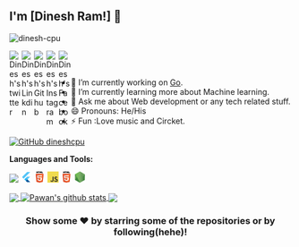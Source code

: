 ## I'm [Dinesh Ram!] 👋

<p align="left"> <img src="https://komarev.com/ghpvc/?username=dinesh-cpu&label=Views&color=blue&style=plastic" alt="dinesh-cpu" /> </p>

<a href="https://twitter.com/Dinesh16340461">
  <img align="left" alt="Dinesh's twitter" width="22px" src="https://cdn.jsdelivr.net/npm/simple-icons@v3/icons/twitter.svg" />
</a>
<a href="https://www.linkedin.com/in/dinesh-r-4989ba197/">
  <img align="left" alt="Dinesh's Linkdin" width="22px" src="https://cdn.jsdelivr.net/npm/simple-icons@v3/icons/linkedin.svg" />
</a>
<a href="https://github.com/dinesh-cpu">
  <img align="left" alt="Dinesh's Github" width="22px" src="https://cdn.jsdelivr.net/npm/simple-icons@v3/icons/github.svg" />
</a>

<a href="https://www.instagram.com/dineshram17/">
  <img align="left" alt="Dinesh's Instagram" width="22px" src="https://cdn.jsdelivr.net/npm/simple-icons@v3/icons/instagram.svg" />
</a>
<a href="https://www.facebook.com/profile.php?id=100029637431263">
  <img align="left" alt="Dinesh's Facebook" width="22px" src="https://cdn.jsdelivr.net/npm/simple-icons@v3/icons/facebook.svg" />
</a>


<br/>
<br/>



- 🔭 I’m currently working on [Go](https://golang.org/).
- 🌱 I’m currently learning more about Machine learning.
- 💬 Ask me about Web development or any tech related stuff.
- 😄 Pronouns: He/His
- ⚡ Fun :Love music and Circket.


[![GitHub dineshcpu](https://img.shields.io/github/followers/dinesh-cpu?label=follow&style=social)](https://github.com/dinesh-cpu)


**Languages and Tools:**  

<code><img height="20" src="https://cormachogan.com/wp-content/uploads/2019/03/mongo-db-logo.png"></code>
<code><img height="20" src="https://raw.githubusercontent.com/github/explore/80688e429a7d4ef2fca1e82350fe8e3517d3494d/topics/flutter/flutter.png"></code>
<code><img height="20" src="https://raw.githubusercontent.com/github/explore/80688e429a7d4ef2fca1e82350fe8e3517d3494d/topics/html/html.png"></code>
<code><img height="20" src="https://raw.githubusercontent.com/github/explore/80688e429a7d4ef2fca1e82350fe8e3517d3494d/topics/javascript/javascript.png"></code>
<code><img height="20" src="https://raw.githubusercontent.com/github/explore/80688e429a7d4ef2fca1e82350fe8e3517d3494d/topics/html/html.png"></code>
<code><img height="20" src="https://raw.githubusercontent.com/github/explore/80688e429a7d4ef2fca1e82350fe8e3517d3494d/topics/nodejs/nodejs.png"></code>    

<a href="https://github.com/dinesh-cpu">
  <img align="center" src="https://github-readme-stats.vercel.app/api/top-langs/?username=dinesh-cpu&theme=light&hide_langs_below=1" />
</a>
<a href="https://github.com/dinesh-cpu">
 <img align="center" src="https://github-readme-stats.vercel.app/api?username=dinesh-cpu&show_icons=true&theme=light&line_height=27" alt="Pawan's github stats"/>
</a>

<a href="https://github.com/dinesh-cpu/Waiting_page">
 <img align="center" src="https://github-readme-stats.vercel.app/api/pin/?username=dinesh-cpu&repo=Waiting_page&theme=light" />
</a>

<div align="center">

### Show some ❤️ by starring some of the repositories or by following(hehe)!

</div>

